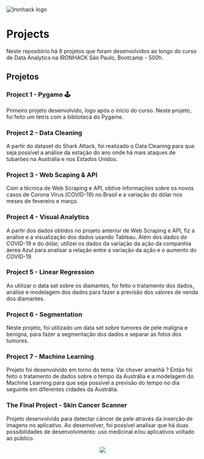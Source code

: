 ![Ironhack logo](https://i.imgur.com/1QgrNNw.png)

# Projects
Neste repositório há 8 projetos que foram desenvolvidos ao longo do curso de Data Analytics na IRONHACK São Paulo, Bootcamp - 500h.

## Projetos 
### Project 1 - Pygame 🕹️
Primeiro projeto desenvolvido, logo após o início do curso. Neste projeto, foi feito um tetris com a biblioteca do Pygame. 
### Project 2 - Data Cleaning
A partir do dataset do Shark Attack, foi realizado o Data Cleaning para que seja possível a análise da estação do ano onde há mais ataques de tubarões na Austrália e nos Estados Unidos.
### Project 3 - Web Scaping & API
Com a técnica de Web Scraping e API, obtive informações sobre os novos casos de Corona Vírus (COVID-19) no Brasil e a variação do dólar nos meses de fevereiro e março.
### Project 4 - Visual Analytics
A partir dos dados obtidos no projeto anterior de Web Scraping e API, fiz a análise e a visualização dos dados usando Tableau. Além dos dados do COVID-19 e do dólar, utilizei os dados da variação da ação da companhia áerea Azul para analisar a relação entre a variação da ação e o aumento do COVID-19.
### Project 5 - Linear Regression
Ao utilizar o data set sobre os diamantes, foi feito o tratamento dos dados, análise e modelagem dos dados para fazer a previsão dos valores de venda dos diamantes.
### Project 6 - Segmentation
Neste projeto, foi utilizado um data set sobre tumores de pele malígna e benigna, para fazer a segmentação dos dados e separar as fotos dos tumores. 
### Project 7 - Machine Learning
Projeto foi desenvolvido em torno do tema: Vai chover amanhã ?
Então foi feito o tratamento de dados sobre o tempo da Austrália e a modelagem do Machine Learning para que seja possível a previsão do tempo no dia seguinte em diferentes cidades da Austrália.        
### The Final Project - Skin Cancer Scanner
Projeto desenvolvido para detectar câncer de pele através da inserção de imagens no aplicativo. Ao desenvolver, foi possível analisar que há duas possibilidades de desenvolvimento: uso medicinal e/ou aplicativos voltado ao público.

<p align="center">
  <img src="https://media3.giphy.com/media/aQCCNezRpb9Hq/giphy.gif?cid=ecf05e4753ea79cda53e5f0a4ceb09357d016296be1655b4&rid=giphy.gif">
</p>